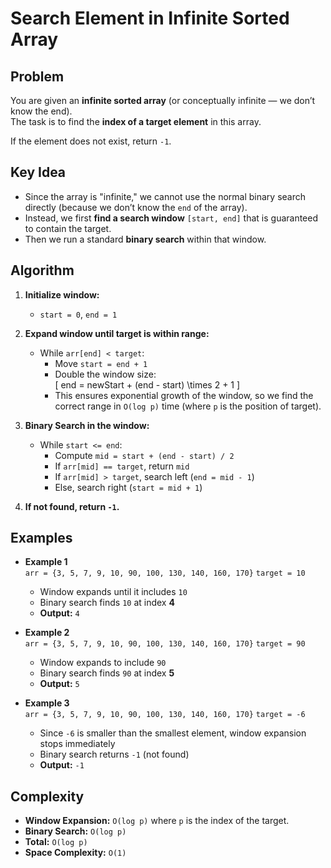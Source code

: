# Search Element in Infinite Sorted Array

## Problem
You are given an **infinite sorted array** (or conceptually infinite — we don’t know the end).  
The task is to find the **index of a target element** in this array.  

If the element does not exist, return `-1`.

## Key Idea
- Since the array is "infinite," we cannot use the normal binary search directly (because we don’t know the `end` of the array).  
- Instead, we first **find a search window** `[start, end]` that is guaranteed to contain the target.  
- Then we run a standard **binary search** within that window.

## Algorithm

1. **Initialize window:**  
   - `start = 0`, `end = 1`

2. **Expand window until target is within range:**  
   - While `arr[end] < target`:  
     - Move `start = end + 1`  
     - Double the window size:  
       \[
       end = newStart + (end - start) \times 2 + 1
       \]  
     - This ensures exponential growth of the window, so we find the correct range in `O(log p)` time (where `p` is the position of target).

3. **Binary Search in the window:**  
   - While `start <= end`:  
     - Compute `mid = start + (end - start) / 2`  
     - If `arr[mid] == target`, return `mid`  
     - If `arr[mid] > target`, search left (`end = mid - 1`)  
     - Else, search right (`start = mid + 1`)  

4. **If not found, return `-1`.**

## Examples

- **Example 1**  
    `arr = {3, 5, 7, 9, 10, 90, 100, 130, 140, 160, 170}`
    `target = 10`
    - Window expands until it includes `10`  
    - Binary search finds `10` at index **4**  
    - **Output:** `4`

- **Example 2**  
    `arr = {3, 5, 7, 9, 10, 90, 100, 130, 140, 160, 170}`
    `target = 90`
    - Window expands to include `90`  
    - Binary search finds `90` at index **5**  
    - **Output:** `5`

- **Example 3**  
    `arr = {3, 5, 7, 9, 10, 90, 100, 130, 140, 160, 170}`
    `target = -6`
    - Since `-6` is smaller than the smallest element, window expansion stops immediately  
    - Binary search returns `-1` (not found)  
    - **Output:** `-1`

## Complexity
- **Window Expansion:** `O(log p)` where `p` is the index of the target.  
- **Binary Search:** `O(log p)`  
- **Total:** `O(log p)`  
- **Space Complexity:** `O(1)`